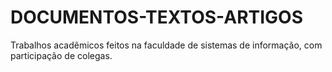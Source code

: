 # DOCUMENTOS-TEXTOS-ARTIGOS
Trabalhos acadêmicos feitos na faculdade de sistemas de informação, com participação de colegas.

